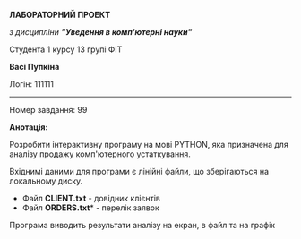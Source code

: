 **ЛАБОРАТОРНИЙ ПРОЕКТ**

_з дисципліни **"Уведення в комп'ютерні науки"**_

Студента 1 курсу 13 групі ФІТ 

**Васі Пупкіна**

Логін: 111111

---

Номер завдання: 99

**Анотація:**

Розробити інтерактивну програму на мові PYTHON,
яка призначена для аналізу продажу комп'ютерного устаткування.

Вхіднимі даними для програми є лінійні файли, що зберігаються на локальному диску.

- Файл **СLIENT.txt** - довідник клієнтів
- Файл **ORDERS.txt*** - перелік заявок

Програма виводить результати аналізу на екран, в файл та на графік

